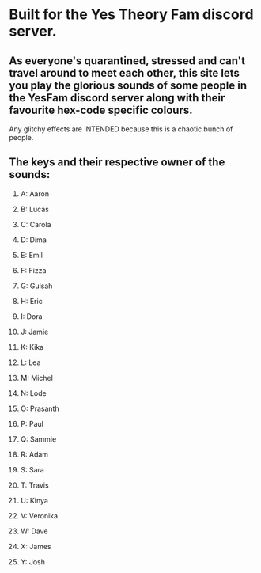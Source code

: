 # Built for the Yes Theory Fam discord server.
As everyone's quarantined, stressed and can't travel around to meet each other, this site lets you play the glorious sounds of some people in the YesFam discord server along with their favourite hex-code specific colours. 
---

Any glitchy effects are INTENDED because this is a chaotic bunch of people.

## The keys and their respective owner of the sounds:

1. A: Aaron 

2. B: Lucas 

3. C: Carola 

4. D: Dima 

5. E: Emil 

6. F: Fizza 

7. G: Gulsah 

8. H: Eric 

9. I: Dora 

10. J: Jamie 

11. K: Kika

12. L: Lea

13. M: Michel

14. N: Lode

15. O: Prasanth

16. P: Paul

17. Q: Sammie

18. R: Adam 

19. S: Sara 

20. T: Travis 

21. U: Kinya 

22. V: Veronika 

23. W: Dave 

24. X: James

25. Y: Josh 
